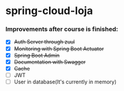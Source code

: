 # spring-cloud-loja

### Improvements after course is finished:
* [x] ~~Auth Server through zuul~~
* [x] ~~Monitoring with Spring Boot Actuator~~
* [x] ~~Spring Boot Admin~~
* [x] ~~Documentation with Swagger~~
* [x] ~~Cache~~
* [ ] JWT
* [ ] User in database(It's currently in memory)
